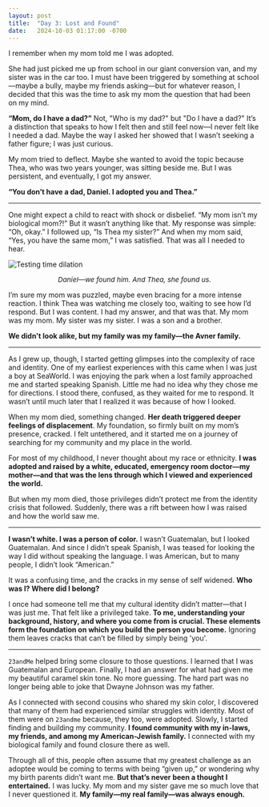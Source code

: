 ```yaml
---
layout: post
title:  "Day 3: Lost and Found"
date:   2024-10-03 01:17:00 -0700
---
```


I remember when my mom told me I was adopted.

She had just picked me up from school in our giant conversion van, and my sister was in the car too. I must have been triggered by something at school&mdash;maybe a bully, maybe my friends asking&mdash;but for whatever reason, I decided that this was the time to ask my mom the question that had been on my mind.

**“Mom, do I have a dad?”**
Not, "Who is my dad?" but "Do I have a dad?" It’s a distinction that speaks to how I felt then and still feel now—I never felt like I needed a dad. Maybe the way I asked her showed that I wasn’t seeking a father figure; I was just curious.

My mom tried to deflect. Maybe she wanted to avoid the topic because Thea, who was two years younger, was sitting beside me. But I was persistent, and eventually, I got my answer.

**“You don’t have a dad, Daniel. I adopted you and Thea.”**

---

One might expect a child to react with shock or disbelief. “My mom isn’t my biological mom?!” But it wasn’t anything like that. My response was simple: “Oh, okay.” I followed up, “Is Thea my sister?” And when my mom said, “Yes, you have the same mom,” I was satisfied. That was all I needed to hear.

![Testing time dilation](../../../assets/img/post-3.jpeg)
<p style="text-align: center; font-size: .85rem;"><em>Daniel&mdash;we found him. And Thea, she found us.</em></p>

I’m sure my mom was puzzled, maybe even bracing for a more intense reaction. I think Thea was watching me closely too, waiting to see how I’d respond. But I was content. I had my answer, and that was that. My mom was my mom. My sister was my sister. I was a son and a brother.

**We didn't look alike, but my family was my family—the Avner family.**

---

As I grew up, though, I started getting glimpses into the complexity of race and identity. One of my earliest experiences with this came when I was just a boy at SeaWorld. I was enjoying the park when a lost family approached me and started speaking Spanish. Little me had no idea why they chose me for directions. I stood there, confused, as they waited for me to respond. It wasn’t until much later that I realized it was because of how I looked.

When my mom died, something changed. **Her death triggered deeper feelings of displacement**. My foundation, so firmly built on my mom’s presence, cracked. I felt untethered, and it started me on a journey of searching for my community and my place in the world.

For most of my childhood, I never thought about my race or ethnicity. **I was adopted and raised by a white, educated, emergency room doctor—my mother—and that was the lens through which I viewed and experienced the world.**

But when my mom died, those privileges didn’t protect me from the identity crisis that followed. Suddenly, there was a rift between how I was raised and how the world saw me.

---

**I wasn’t white. I was a person of color.** I wasn’t Guatemalan, but I looked Guatemalan. And since I didn’t speak Spanish, I was teased for looking the way I did without speaking the language. I was American, but to many people, I didn’t look “American.”

It was a confusing time, and the cracks in my sense of self widened. **Who was I? Where did I belong?**

I once had someone tell me that my cultural identity didn’t matter&mdash;that I was just me. That felt like a privileged take. **To me, understanding your background, history, and where you come from is crucial. These elements form the foundation on which you build the person you become.** Ignoring them leaves cracks that can’t be filled by simply being 'you'.

---

`23andMe` helped bring some closure to those questions. I learned that I was Guatemalan and European. Finally, I had an answer for what had given me my beautiful caramel skin tone. No more guessing. The hard part was no longer being able to joke that Dwayne Johnson was my father.

As I connected with second cousins who shared my skin color, I discovered that many of them had experienced similar struggles with identity. Most of them were on `23andme` because, they too, were adopted. Slowly, I started finding and building my community. **I found community with my in-laws, my friends, and among my American-Jewish family.** I connected with my biological family and found closure there as well.

Through all of this, people often assume that my greatest challenge as an adoptee would be coming to terms with being “given up,” or wondering why my birth parents didn’t want me. **But that’s never been a thought I entertained.** I was lucky. My mom and my sister gave me so much love that I never questioned it. **My family—my real family—was always enough.**